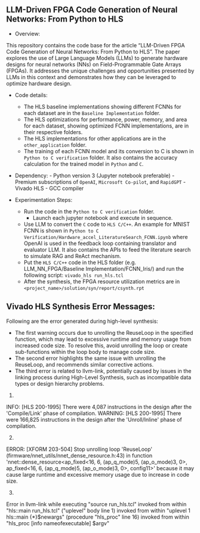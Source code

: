 ## LLM-Driven FPGA Code Generation of Neural Networks: From Python to HLS

- Overview:
  
This repository contains the code base for the article “LLM-Driven FPGA Code Generation of Neural Networks: From Python to HLS”. The paper explores the use of Large Language Models (LLMs) to generate hardware designs for neural networks (NNs) on Field-Programmable Gate Arrays (FPGAs). It addresses the unique challenges and opportunities presented by LLMs in this context and demonstrates how they can be leveraged to optimize hardware design.

- Code details:
     - The HLS baseline implementations showing different FCNNs for each dataset are in the `Baseline Implementation` folder.
     - The HLS optimizations for performance, power, memory, and area for each dataset, showing optimized FCNN implementations, are in their respective folders.
     - The HLS implementations for other applications are in the `other_application` folder.
     - The training of each FCNN model and its conversion to C is shown in `Python to C verification` folder. It also contains the accuracy calculation for the trained model in `Python` and `C`.

- Dependency:
      - Python version 3 (Jupyter notebook preferable)
      - Premium subscriptions of `OpenAI`, `Microsoft Co-pilot`, and `RapidGPT`
      - Vivado HLS
      - GCC compiler

- Experimentation Steps:
  - Run the code in the `Python to C verification` folder.
    - Launch each jupyter notebook and execute in sequence.
  - Use LLM to convert the `C` code to `HLS C/C++`. An example for MNIST FCNN is shown in `Python to C Verification/Hardware_accel_LiteratureSearch_FCNN.ipynb` where OpenAI is used in the feedback loop containing translator and evaluator LLM. It also contains the APIs to feed the literature search to simulate RAG and ReAct mechanism.
  - Put the `HLS C/C++` code in the HLS folder (e.g. LLM_NN_FPGA/Baseline Implementation/FCNN_Iris/) and run the following script:
      `vivado_hls run_hls.tcl`
  - After the synthesis, the FPGA resource utilization metrics are in `<project_name>/solution/syn/report/csynth.rpt`

  
## Vivado HLS Synthesis Error Messages:
  Following are the error generated during high-level synthesis:
  - The first warning occurs due to unrolling the ReuseLoop in the specified function, which may lead to excessive runtime and memory usage from increased code size. To resolve this, avoid unrolling the loop or create sub-functions within the loop body to manage code size.
  - The second error highlights the same issue with unrolling the ReuseLoop, and recommends similar corrective actions.
  - The third error is related to llvm-link, potentially caused by issues in the linking process during High-Level Synthesis, such as incompatible data types or design hierarchy problems.

1.
INFO: [HLS 200-1995] There were 4,087 instructions in the design after the 'Compile/Link' phase of compilation.
WARNING: [HLS 200-1995] There were 166,825 instructions in the design after the 'Unroll/Inline' phase of compilation.

2.
ERROR: [XFORM 203-504] Stop unrolling loop 'ReuseLoop' (firmware/nnet_utils/nnet_dense_resource.h:43) in function 'nnet::dense_resource<ap_fixed<16, 6, (ap_q_mode)5, (ap_o_mode)3, 0>, ap_fixed<16, 6, (ap_q_mode)5, (ap_o_mode)3, 0>, config11>' because it may cause large runtime and excessive memory usage due to increase in code size.

3.
Error in llvm-link
    while executing
"source run_hls.tcl"
    invoked from within
"hls::main run_hls.tcl"
    ("uplevel" body line 1)
    invoked from within
"uplevel 1 hls::main {*}$newargs"
    (procedure "hls_proc" line 16)
    invoked from within
"hls_proc [info nameofexecutable] $argv"
